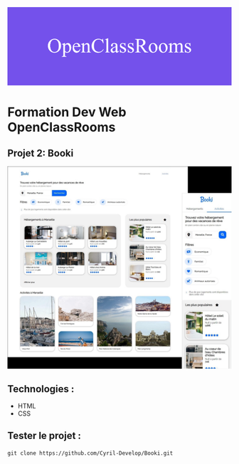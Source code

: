 ![formation](./assets/OpenClassRooms.png)

# Formation Dev Web OpenClassRooms



## Projet 2: Booki



![screenshot du site](./assets/screenshot.jpg)



## Technologies :
- HTML
- CSS



## Tester le projet :

```terminal
git clone https://github.com/Cyril-Develop/Booki.git
```
